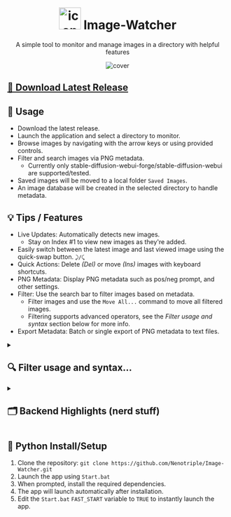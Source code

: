 <h1 align="center"><img src="https://github.com/user-attachments/assets/509b56a3-b95f-4d2d-931f-b40edf8c2ce2" alt="icon" width="50"> Image-Watcher</h1>
<p align="center">A simple tool to monitor and manage images in a directory with helpful features</p>
<p align="center"><img src="https://github.com/user-attachments/assets/f47f6670-9698-4635-b855-c89a0f6482b7" alt="cover"></p>


## [💾 Download Latest Release](https://github.com/Nenotriple/Image-Watcher/releases/tag/v1.0)


## 📝 Usage
- Download the latest release.
- Launch the application and select a directory to monitor.
- Browse images by navigating with the arrow keys or using provided controls.
- Filter and search images via PNG metadata.
  - Currently only stable-diffusion-webui-forge/stable-diffusion-webui are supported/tested.
- Saved images will be moved to a local folder `Saved Images`.
- An image database will be created in the selected directory to handle metadata.


## 💡 Tips / Features
- Live Updates: Automatically detects new images.
  - Stay on Index #1 to view new images as they're added.
- Easily switch between the latest image and last viewed image using the quick-swap button. `⤸/⤹`
- Quick Actions: Delete *(Del)* or move *(Ins)* images with keyboard shortcuts.
- PNG Metadata: Display PNG metadata such as pos/neg prompt, and other settings.
- Filter: Use the search bar to filter images based on metadata.
  - Filter images and use the `Move All...` command to move all filtered images.
  - Filtering supports advanced operators, see the *Filter usage and syntax* section below for more info.
- Export Metadata: Batch or single export of PNG metadata to text files.


<details>
<summary><h2>🔍 Filter usage and syntax...</h2></summary>

### Usage:
- Use the 'Search' menu and select a filter type(s).
- Enter keywords based on the selected type(s).
- Press 'Enter' to apply the filter.
- Use the 'Clear' button to reset filters.
- Use the 'Refresh' button to update the database.
- Live Mode is disabled when filters are active.

### Operators:
Quick explanation: `AND` is `space`, `OR` is `~`, `NOT` is `-`, use quotes for exact phrases.

- Spaces are treated as **AND** operators.
- Prefix with `-` to exclude that term **NOT**: `sunset -beach`
  - Match with *"sunset"* but **NOT** *"beach"*
- Use `~` to match either term **OR**: `mountain ~ lake`
  - Show either *"mountain"* **OR** *"lake"*.
- Use quotes to match exact phrases: `"mountain lake"`
  - Match *"mountain lake"* as a single term.
- Use a Mix of **AND**, **OR**, **NOT**, and Parentheses:
  - `"mountain ~ lake" sunset -beach`
    - Show *"mountain"* **OR** *"lake"* at sunset but **NOT** *"beach"*.
  - `-"mountain ~ lake" sunset beach`
    - **NOT** images of *"mountain"* **OR** *"lake"* at sunset **AND** beach.

</details>


<details>
<summary><h2>🗂️ Backend Highlights (nerd stuff)</h2></summary>

- `scalable_image_label.py`: An easy to use and modular Tkinter widget that handles the scaling and display of images in a GUI.
- `image_database_manager.py`: This module manages a database of image metadata, extracting information like file size, dimensions, and PNG-specific metadata (prompts, settings). It scans a directory, updates the database (JSON) with new or modified images, and cleans up entries for removed files, enabling efficient searching and filtering of images based on their metadata.

</details>


## 🔧 Python Install/Setup
1. Clone the repository: `git clone https://github.com/Nenotriple/Image-Watcher.git`
2. Launch the app using `Start.bat`
3. When prompted, install the required dependencies.
4. The app will launch automatically after installation.
5. Edit the `Start.bat` `FAST_START` variable to `TRUE` to instantly launch the app.
